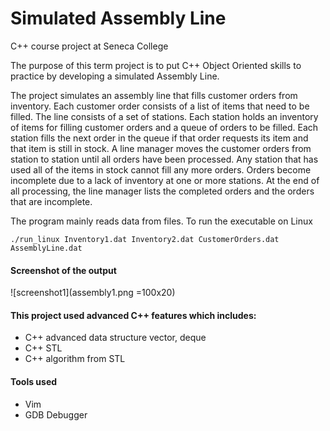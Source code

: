 Simulated Assembly Line
=======================

C++ course project at Seneca College

The purpose of this term project is to put C++ Object Oriented skills to practice by developing a simulated Assembly Line.

The project simulates an assembly line that fills customer orders from inventory. Each customer order consists of a list
of items that need to be filled. The line consists of a set of stations. Each station holds an inventory of items for 
filling customer orders and a queue of orders to be filled. Each station fills the next order in the queue if that order
requests its item and that item is still in stock. A line manager moves the customer orders from station to station until
all orders have been processed. Any station that has used all of the items in stock cannot fill any more orders. Orders
become incomplete due to a lack of inventory at one or more stations. At the end of all processing, the line manager 
lists the completed orders and the orders that are incomplete.

The program mainly reads data from files. 
To run the executable on Linux 

`./run_linux Inventory1.dat Inventory2.dat CustomerOrders.dat AssemblyLine.dat`


#### Screenshot of the output
![screenshot1](assembly1.png =100x20)


#### This project used advanced C++ features which includes:  
- C++ advanced data structure vector, deque
- C++ STL
- C++ algorithm from STL

#### Tools used
- Vim
- GDB Debugger

